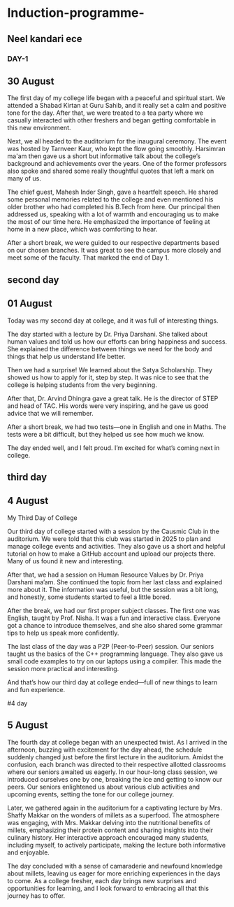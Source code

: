 # Induction-programme-
## Neel kandari ece 
### DAY-1
## 30 August
The first day of my college life began with a peaceful and spiritual start. We attended a Shabad Kirtan at Guru Sahib, and it really set a calm and positive tone for the day. After that, we were treated to a tea party where we casually interacted with other freshers and began getting comfortable in this new environment.

Next, we all headed to the auditorium for the inaugural ceremony. The event was hosted by Tarnveer Kaur, who kept the flow going smoothly. Harsimran ma'am then gave us a short but informative talk about the college’s background and achievements over the years. One of the former professors also spoke and shared some really thoughtful quotes that left a mark on many of us.

The chief guest, Mahesh Inder Singh, gave a heartfelt speech. He shared some personal memories related to the college and even mentioned his older brother who had completed his B.Tech from here. Our principal then addressed us, speaking with a lot of warmth and encouraging us to make the most of our time here. He emphasized the importance of feeling at home in a new place, which was comforting to hear.

After a short break, we were guided to our respective departments based on our chosen branches. It was great to see the campus more closely and meet some of the faculty. That marked the end of Day 1.
## second  day

## 01 August

Today was my second day at college, and it was full of interesting things.

The day started with a lecture by Dr. Priya Darshani. She talked about human values and told us how our efforts can bring happiness and success. She explained the difference between things we need for the body and things that help us understand life better.

Then we had a surprise! We learned about the Satya Scholarship. They showed us how to apply for it, step by step. It was nice to see that the college is helping students from the very beginning.

After that, Dr. Arvind Dhingra gave a great talk. He is the director of STEP and head of TAC. His words were very inspiring, and he gave us good advice that we will remember.

After a short break, we had two tests—one in English and one in Maths. The tests were a bit difficult, but they helped us see how much we know.

The day ended well, and I felt proud. I’m excited for what’s coming next in college.

## third day 
## 4 August

My Third Day of College

Our third day of college started with a session by the Causmic Club in the auditorium. We were told that this club was started in 2025 to plan and manage college events and activities. They also gave us a short and helpful tutorial on how to make a GitHub account and upload our projects there. Many of us found it new and interesting.

After that, we had a session on Human Resource Values by Dr. Priya Darshani ma’am. She continued the topic from her last class and explained more about it. The information was useful, but the session was a bit long, and honestly, some students started to feel a little bored.

After the break, we had our first proper subject classes. The first one was English, taught by Prof. Nisha. It was a fun and interactive class. Everyone got a chance to introduce themselves, and she also shared some grammar tips to help us speak more confidently.

The last class of the day was a P2P (Peer-to-Peer) session. Our seniors taught us the basics of the C++ programming language. They also gave us small code examples to try on our laptops using a compiler. This made the session more practical and interesting.

And that’s how our third day at college ended—full of new things to learn and fun experience.

#4 day
## 5 August
The fourth day at college began with an unexpected twist. As I arrived in the afternoon, buzzing with excitement for the day ahead, the schedule suddenly changed just before the first lecture in the auditorium. Amidst the confusion, each branch was directed to their respective allotted classrooms where our seniors awaited us eagerly. In our hour-long class session, we introduced ourselves one by one, breaking the ice and getting to know our peers. Our seniors enlightened us about various club activities and upcoming events, setting the tone for our college journey.

Later, we gathered again in the auditorium for a captivating lecture by Mrs. Shaffy Makkar on the wonders of millets as a superfood. The atmosphere was engaging, with Mrs. Makkar delving into the nutritional benefits of millets, emphasizing their protein content and sharing insights into their culinary history. Her interactive approach encouraged many students, including myself, to actively participate, making the lecture both informative and enjoyable.

The day concluded with a sense of camaraderie and newfound knowledge about millets, leaving us eager for more enriching experiences in the days to come. As a college fresher, each day brings new surprises and opportunities for learning, and I look forward to embracing all that this journey has to offer.
